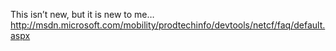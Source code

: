 This isn&#8217;t new, but it is new to me&#8230; <a href="http://msdn.microsoft.com/mobility/prodtechinfo/devtools/netcf/faq/default.aspx" target="_blank" class="broken_link">http://msdn.microsoft.com/mobility/prodtechinfo/devtools/netcf/faq/default.aspx</a>